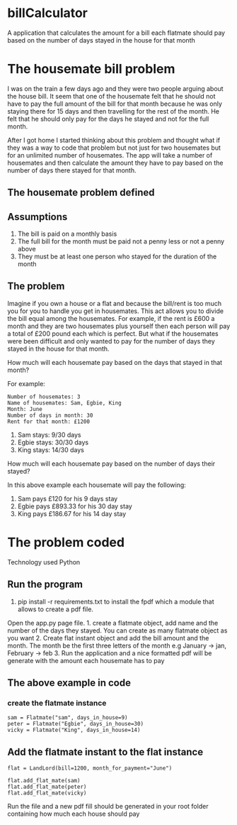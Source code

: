 # billCalculator
A application that calculates the amount for a bill each flatmate should pay based on the number of days stayed in the house for that month


# The housemate bill problem
I was on the train a few days ago and they were two people arguing about the house bill. It seem that one of the 
housemate felt that he should not have to pay the full amount of the bill for that month because he was only staying
there for 15 days and then travelling for the rest of the month. He felt that he should only pay for the days 
he stayed and not for the full month.

After I got home I started thinking about this problem and thought what if they was a way to code that problem 
but not just for two housemates but for an unlimited number of housemates. The app will take a number of housemates 
and then calculate the amount they have to pay based on the number of days there stayed for that month. 


## The housemate problem defined

## Assumptions
1. The bill is paid on a monthly basis
2. The full bill for the month must be paid not a penny less or not a penny above
3. They must be at least one person who stayed for the duration of the month

## The problem

Imagine if you own a house or a flat and because the bill/rent is too much you for you to handle you get 
in housemates. This act allows you to divide the bill equal among the housemates. For example, 
if the rent is £600 a month and they are two housemates plus yourself then each person will pay a 
total of £200 pound each which is perfect. But what if the housemates were been difficult and only
 wanted to pay for the number of days they stayed in the house for that month. 
 
How much will each housemate pay based on the days that stayed in that month?

For example:

    Number of housemates: 3
    Name of housemates: Sam, Egbie, King
    Month: June
    Number of days in month: 30
    Rent for that month: £1200

1. Sam   stays: 9/30 days
1. Egbie stays: 30/30  days
1. King  stays: 14/30 days

How much will each housemate pay based on the number of days their stayed?

In this above example each housemate will pay the following:

1. Sam   pays £120 for his 9 days stay
1. Egbie pays £893.33 for his 30 day stay
1. King  pays £186.67 for his 14 day stay


# The problem coded
Technology used Python



## Run the program
1. pip install -r requirements.txt to install the fpdf which a module that allows to create a pdf file.

Open the app.py page file.
    1. create a flatmate object, add name and the number of the days they stayed. You can create as many flatmate object as you want
    2. Create flat instant object and add the bill amount and the month. The month be the first three letters of the month e.g January -> jan, February -> feb
    3. Run the application and a nice formatted pdf will be generate with the amount each housemate has to pay


## The above example in code

### create the flatmate instance
    sam = Flatmate("sam", days_in_house=9)
    peter = Flatmate("Egbie", days_in_house=30)
    vicky = Flatmate("King", days_in_house=14)


## Add the flatmate instant to the flat instance
    flat = LandLord(bill=1200, month_for_payment="June")

    flat.add_flat_mate(sam)
    flat.add_flat_mate(peter)
    flat.add_flat_mate(vicky)

Run the file and a new pdf fill should be generated in your root folder containing how much each house should pay
